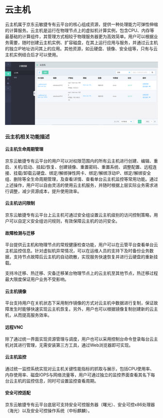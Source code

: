 # 云主机

云主机属于京东云敏捷专有云平台的核心组成资源，提供一种处理能力可弹性伸缩的计算服务。云主机是运行在物理节点上的虚拟机计算实例，包含CPU、内存等最基础的计算组件，其管理方式相较于物理服务器更为高效简单。用户可以根据业务需要，随时创建云主机实例、扩容磁盘，在其上运行应用与服务，并通过云主机的独立IP地址访问其上的应用。其他资源，如云硬盘、镜像、安全组等，只有与云主机实例结合后才可以使用。

![Instances-1](../../../../../image/JD-Cloud-Swift/Instances-1.png)

### 云主机相关功能描述

#### 云主机生命周期管理
京东云敏捷专有云平台的用户可以对权限范围内的所有云主机进行创建、编辑、重启、关机/启动、挂起/恢复、创建镜像、重置密码、重置系统、调整配置、远程连接、挂载/卸载云硬盘、绑定/解绑弹性网卡、绑定/解绑浮动IP、绑定/解绑安全组、删除等全生命周期管理，及查看详情、查看单台云主机监控等常用功能。通过上述操作，用户可以自由灵活的使用云主机服务，并随时根据上层实际业务需求进行调整，减少资源成本，提升使用效率。

#### 云主机访问限制

京东云敏捷专有云平台上云主机可通过安全组设置云主机级别的访问控制策略，用户可以自定义安全组访问规则，有效保障云主机的访问安全。

#### 故障检测与迁移

平台提供云主机和物理节点的常规健康检查功能，用户可以在云管平台查看单台云主机监控信息。针对虚拟机异常情况，可以在运维人员的支持下及时备份业务数据，支持节点故障后云主机的自动疏散，实现服务快速恢复并进行云硬盘的重新挂载。

支持冷迁移、热迁移、灾备迁移某台物理节点上的云主机至其他节点，热迁移过程最大限度保证用户业务不受影响。

#### 云主机镜像

平台支持用户在关机状态下采用制作镜像的方式对云主机中数据进行复制，保证故障发生时能够快速实现云主机恢复。另外，用户也可以根据镜像复制创建新的云主机，从而提高服务效率。

#### 远程VNC

除了通过统一界面实现资源管理与调度，用户也可以采用控制台命令登录每台云主机对其进行管理，无需安装第三方工具，通过Web浏览器即可实现。

#### 云主机监控

通过统一监控系统实现对云主机关键性能指标的抓取与展示，包括CPU使用率、内存使用率、磁盘IOPS与网络流量等，用户可通过独立的监控界面查看其名下每台云主机的监控信息，同时可设置监控查看周期。

#### 安全可控适配

京东云敏捷专有云平台底层可支持安全可控服务器（曙光）、安全可控x86处理器（海光）以及安全可控操作系统（中标麒麟）。